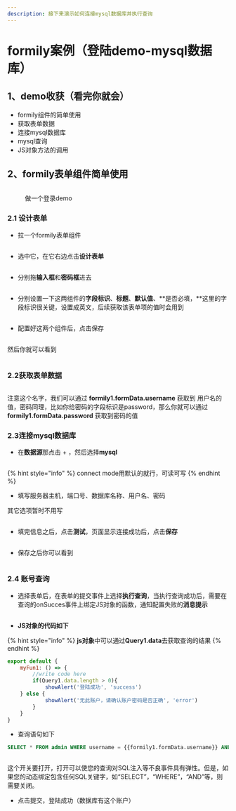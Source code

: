 ```yaml
---
description: 接下来演示如何连接mysql数据库并执行查询
---
```


# formily案例（登陆demo-mysql数据库）

## 1、demo收获（看完你就会）

* formily组件的简单使用
* 获取表单数据
* 连接mysql数据库
* mysql查询
* JS对象方法的调用

## 2、formily表单组件简单使用



<figure><img src="../../.gitbook/assets/image (10) (5).png" alt=""><figcaption><p>做一个登录demo</p></figcaption></figure>

### 2.1 设计表单

* 拉一个formily表单组件

<figure><img src="../../.gitbook/assets/image (3) (5).png" alt=""><figcaption></figcaption></figure>

* 选中它，在它右边点击**设计表单**

<figure><img src="../../.gitbook/assets/image (7) (4).png" alt=""><figcaption></figcaption></figure>

* 分别拖**输入框**和**密码框**进去

<figure><img src="../../.gitbook/assets/image (28) (3).png" alt=""><figcaption></figcaption></figure>

* 分别设置一下这两组件的**字段标识**、**标题**、**默认值**、**是否必填，**这里的字段标识很关键，设置成英文，后续获取该表单项的值时会用到

<figure><img src="../../.gitbook/assets/image (21) (1) (2).png" alt=""><figcaption></figcaption></figure>

* 配置好这两个组件后，点击保存

<figure><img src="../../.gitbook/assets/image (4) (1) (1).png" alt=""><figcaption></figcaption></figure>

然后你就可以看到

<figure><img src="../../.gitbook/assets/image (12) (1).png" alt=""><figcaption></figcaption></figure>

### 2.2获取表单数据

<figure><img src="../../.gitbook/assets/image (6) (5).png" alt=""><figcaption></figcaption></figure>

注意这个名字，我们可以通过 **formily1.formData.username** 获取到 用户名的值，密码同理，比如你给密码的字段标识是password，那么你就可以通过 **formily1.formData.password** 获取到密码的值

### 2.3连接mysql数据库

* 在**数据源**那点击 + ，然后选择**mysql**

<figure><img src="../../.gitbook/assets/image (26) (3) (1).png" alt=""><figcaption></figcaption></figure>

{% hint style="info" %}
connect mode用默认的就行，可读可写
{% endhint %}

* 填写服务器主机，端口号、数据库名称、用户名、密码

其它选项暂时不用写

<figure><img src="../../.gitbook/assets/image (9) (1) (1) (2).png" alt=""><figcaption></figcaption></figure>

* 填完信息之后，点击**测试**，页面显示连接成功后，点击**保存**

<figure><img src="../../.gitbook/assets/image (5) (1) (1).png" alt=""><figcaption></figcaption></figure>

* 保存之后你可以看到

<figure><img src="../../.gitbook/assets/image (11) (2).png" alt=""><figcaption></figcaption></figure>

### 2.4 账号查询

* 选择表单后，在表单的提交事件上选择**执行查询**，当执行查询成功后，需要在查询的onSucces事件上绑定JS对象的函数，通知配置失败的**消息提示**

<figure><img src="../../.gitbook/assets/image (22) (1).png" alt=""><figcaption></figcaption></figure>

* **JS对象的代码如下**

{% hint style="info" %}
**js对象**中可以通过**Query1.data**去获取查询的结果
{% endhint %}

```javascript
export default {
	myFun1: () => {
		//write code here
		if(Query1.data.length > 0){
			showAlert('登陆成功', 'success')
    } else {
			showAlert('无此账户，请确认账户密码是否正确', 'error')
		}
	}
}
```

* 查询语句如下

```sql
SELECT * FROM admin WHERE username = {{formily1.formData.username}} AND password = {{formily1.formDaqa.password}}
```

<figure><img src="../../.gitbook/assets/image (13) (4).png" alt=""><figcaption></figcaption></figure>

这个开关要打开，打开可以使您的查询对SQL注入等不良事件具有弹性。但是，如果您的动态绑定包含任何SQL关键字，如“SELECT”，“WHERE”，“AND”等，则需要关闭。

* 点击提交，登陆成功（数据库有这个账户）

<figure><img src="../../.gitbook/assets/image (2) (3).png" alt=""><figcaption></figcaption></figure>
